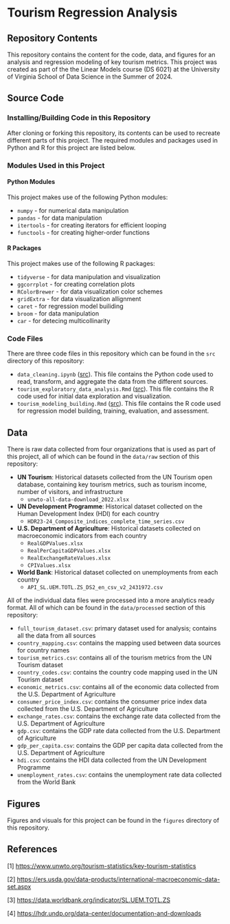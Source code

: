 # Tourism Regression Analysis

## Repository Contents
This repository contains the content for the code, data, and figures for an analysis and regression modeling of key tourism metrics. This project was created as part of the the Linear Models course (DS 6021) at the University of Virginia School of Data Science in the Summer of 2024.

## Source Code

### Installing/Building Code in this Repository

After cloning or forking this repository, its contents can be used to recreate different parts of this project. The required modules and packages used in Python and R for this project are listed below.

### Modules Used in this Project

#### Python Modules

This project makes use of the following Python modules:
- `numpy` - for numerical data manipulation
- `pandas` - for data manipulation
- `itertools` - for creating iterators for efficient looping
- `functools` - for creating higher-order functions

#### R Packages
This project makes use of the following R packages:
- `tidyverse` - for data manipulation and visualization
- `ggcorrplot` - for creating correlation plots
- `RColorBrewer` - for data visualization color schemes
- `gridExtra` - for data visualization allignment
- `caret` - for regression model builiding
- `broom` - for data manipulation
- `car` - for detecing multicollinarity

### Code Files

There are three code files in this repository which can be found in the `src` directory of this repository:
- `data_cleaning.ipynb` ([src](src/data_cleaning.ipynb)). This file contains the Python code used to read, transform, and aggregate the data from the different sources.
- `tourism_exploratory_data_analysis.Rmd` ([src](src/tourism_exploratory_data_analysis.Rmd)). This file contains the R code used for initial data exploration and visualization.
- `tourism_modeling_building.Rmd` ([src](src/tourism_modeling_building.Rmd)). This file contains the R code used for regression model building, training, evaluation, and assessment.
    
## Data

There is raw data collected from four organizations that is used as part of this project, all of which can be found in the `data/raw` section of this repository:
- **UN Tourism**: Historical datasets collected from the UN Tourism open database, containing key tourism metrics, such as tourism income, number of visitors, and infrastructure
    - `unwto-all-data-download_2022.xlsx`
- **UN Development Programme**: Historical dataset collected on the Human Development Index (HDI) for each country
    - `HDR23-24_Composite_indices_complete_time_series.csv`
- **U.S. Department of Agriculture**: Historical datasets collected on macroeconomic indicators from each country  
    - `RealGDPValues.xlsx`
    - `RealPerCapitaGDPValues.xlsx`
    - `RealExchangeRateValues.xlsx`
    - `CPIValues.xlsx`
- **World Bank**: Historical dataset collected on unemployments from each country  
    - `API_SL.UEM.TOTL.ZS_DS2_en_csv_v2_2431972.csv`

All of the individual data files were processed into a more analytics ready format. All of which can be found in the `data/processed` section of this repository:
- `full_tourism_dataset.csv`: primary dataset used for analysis; contains all the data from all sources
- `country_mapping.csv`: contains the mapping used between data sources for country names
- `tourism_metrics.csv`: contains all of the tourism metrics from the UN Tourism dataset
- `country_codes.csv`: contains the country code mapping used in the UN Tourism dataset
- `economic_metrics.csv`: contains all of the economic data collected from the U.S. Department of Agriculture
- `consumer_price_index.csv`: contains the consumer price index data collected from the U.S. Department of Agriculture
- `exchange_rates.csv`: contains the exchange rate data collected from the U.S. Department of Agriculture
- `gdp.csv`: contains the GDP rate data collected from the U.S. Department of Agriculture
- `gdp_per_capita.csv`: contains the GDP per capita data collected from the U.S. Department of Agriculture
- `hdi.csv`: contains the HDI data collected from the UN Development Programme
- `unemployment_rates.csv`: contains the unemployment rate data collected from the World Bank

## Figures

Figures and visuals for this project can be found in the `figures` directory of this repository.

## References

[1] https://www.unwto.org/tourism-statistics/key-tourism-statistics

[2] https://ers.usda.gov/data-products/international-macroeconomic-data-set.aspx

[3] https://data.worldbank.org/indicator/SL.UEM.TOTL.ZS​

[4] https://hdr.undp.org/data-center/documentation-and-downloads
